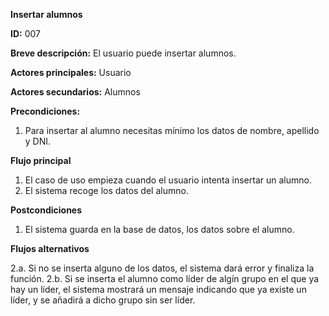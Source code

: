 **Insertar alumnos**


**ID:** 007


**Breve descripción:** El usuario puede insertar alumnos.


**Actores principales:** Usuario


**Actores secundarios:** Alumnos


**Precondiciones:**

1. Para insertar al alumno necesitas mínimo los datos de nombre, apellido y DNI.

**Flujo principal**

1. El caso de uso empieza cuando el usuario intenta insertar un alumno.
2. El sistema recoge los datos del alumno.

**Postcondiciones**

1. El sistema guarda en la base de datos, los datos sobre el alumno.

**Flujos alternativos**

2.a. Si no se inserta alguno de los datos, el sistema dará error y finaliza la función.
2.b. Si se inserta el alumno como líder de algín grupo en el que ya hay un líder, el sistema mostrará un mensaje indicando que ya existe un líder, y se añadirá a dicho grupo sin ser líder.
